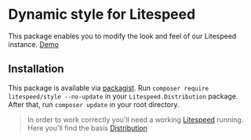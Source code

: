 # Dynamic style for Litespeed

This package enables you to modify the look and feel of our Litespeed instance. [Demo](https://litespeed.io)

## Installation

This package is available via [packagist]. Run `composer require litespeed/style --no-update` in your
`Litespeed.Distribution` package. After that, run `composer update` in your root directory.

> In order to work correctly you'll need a working [Litespeed] running. Here you'll find the basis [Distribution]

[litespeed]: https://litespeed.io
[distribution]: https://github.com/LitespeedProject/Distribution
[packagist]: https://packagist.org/packages/litespeed/style
